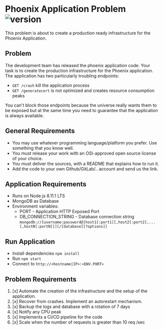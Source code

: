 # Phoenix Application Problem ![version][version-badge]
[version-badge]: https://img.shields.io/badge/version-1.4.1-blue.svg

This problem is about to create a production ready infrastructure for the Phoenix Application.

## Problem

The development team has released the phoenix application code.
Your task is to create the production infrastructure
for the Phoenix application.
The application has two particularly troubling endpoints:

- `GET /crash` kill the application process
- `GET /generatecert` is not optimized and creates resource consumption peaks

You can't block those endpoints because the universe really wants them to be exposed but at the same time 
you need to guarantee that the application is always available.

## General Requirements

- You may use whatever programming language/platform you prefer. Use something that you know well.
- You must release your work with an OSI-approved open source license of your choice.
- You must deliver the sources, with a README that explains how to run it.
- Add the code to your own Github/GitLab/.. account and send us the link.

## Application Requirements

- Runs on Node.js 8.11.1 LTS
- MongoDB as Database
- Environment variables:
    - PORT - Application HTTP Exposed Port
    - DB_CONNECTION_STRING - Database connection string `mongodb://[username:password@]host1[:port1][,host2[:port2],...[,hostN[:portN]]][/[database][?options]]`

## Run Application
- Install dependencies `npm install`
- Run `npm start`
- Connect to `http://<hostname|IP>:<ENV.PORT>`

## Problem Requirements

1. [x] Automate the creation of the infrastructure and the setup of the application.
2. [x] Recover from crashes. Implement an autorestart mechanism.
3. [x] Backup the logs and database with a rotation of 7 days
4. [x] Notify any CPU peak
5. [x] Implements a CI/CD pipeline for the code
6. [x] Scale when the number of requests is greater than 10 req /sec

